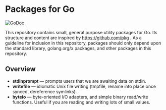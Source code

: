 # Packages for Go

[![GoDoc](https://godoc.org/github.com/lwithers/pkg?status.svg)](https://godoc.org/github.com/lwithers/pkg)

This repository contains small, general purpose utility packages for Go. Its
structure and content are inspired by https://github.com/pkg . As a guideline
for inclusion in this repository, packages should only depend upon the
standard library, golang.org/x packages, and other packages in this repository.

## Overview

- **stdinprompt** — prompts users that we are awaiting data on stdin.
- **writefile** — idiomatic Unix file writing (tmpfile, rename into place once
	synced, dereference symlinks).
- **byteio** — byte-oriented I/O adapters, and simple binary read/write
	functions. Useful if you are reading and writing lots of small values.

